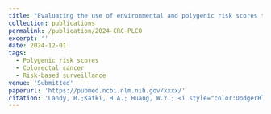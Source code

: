 ```yaml
---
title: "Evaluating the use of environmental and polygenic risk scores to inform colorectal cancer risk-based surveillance intervals."
collection: publications
permalink: /publication/2024-CRC-PLCO
excerpt: ''
date: 2024-12-01
tags:
  - Polygenic risk scores
  - Colorectal cancer 
  - Risk-based surveillance
venue: 'Submitted'
paperurl: 'https://pubmed.ncbi.nlm.nih.gov/xxxx/'  
citation: 'Landy, R.;Katki, H.A.; Huang, W.Y.; <i style="color:DodgerBlue;">Wang, D.</i>; Thomas, M.; Qu, F.; Freedman, N.D.; Loftfield, E.; Shi, J.; Peters, U.; Hsu, L.; Schoen, R.E.; and Berndt, S.I. Evaluating the use of environmental and polygenic risk scores to inform colorectal cancer risk-based surveillance intervals.<i>Submitted</i> xxx, xxxx-xxxx(2024).'  
---  
```

